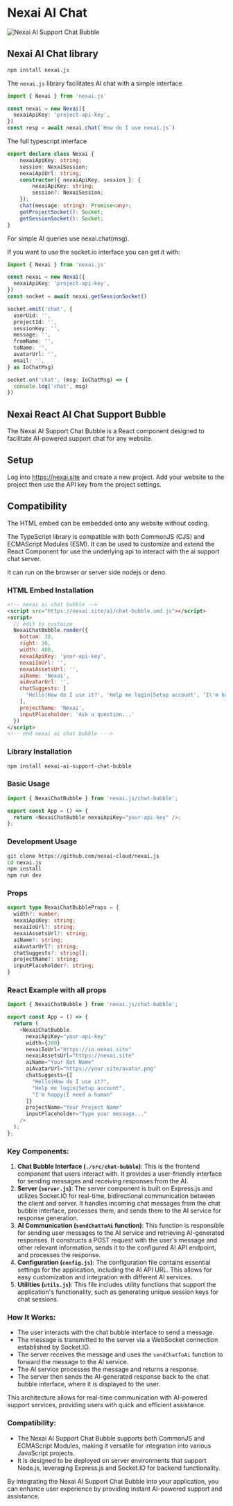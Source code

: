 # Nexai AI Chat


![Nexai AI Support Chat Bubble](./public/screenshots/nexai-chat-bubble-open.png)

## Nexai AI Chat library

```sh
npm install nexai.js
```

The `nexai.js` library facilitates AI chat with a simple interface. 

```ts
import { Nexai } from 'nexai.js'

const nexai = new Nexai({
  nexaiApiKey: 'project-api-key',
})
const resp = await nexai.chat(`How do I use nexai.js`)

```

The full typescript interface

```ts
export declare class Nexai {
    nexaiApiKey: string;
    session: NexaiSession;
    nexaiApiUrl: string;
    constructor({ nexaiApiKey, session }: {
        nexaiApiKey: string;
        session?: NexaiSession;
    });
    chat(message: string): Promise<any>;
    getProjectSocket(): Socket;
    getSessionSocket(): Socket;
}
```

For simple AI queries use nexai.chat(msg). 

If you want to use the socket.io interface you can get it with:

```ts
import { Nexai } from 'nexai.js'

const nexai = new Nexai({
  nexaiApiKey: 'project-api-key',
})
const socket = await nexai.getSessionSocket()

socket.emit('chat', {
  userUid: '',
  projectId: '',
  sessionKey: '',
  message: '',
  fromName: '',
  toName: '',
  avatarUrl: '',
  email: '',
} as IoChatMsg)

socket.on('chat', (msg: IoChatMsg) => {
  console.log('chat', msg)
})

```

## Nexai React AI Chat Support Bubble

The Nexai AI Support Chat Bubble is a React component designed to facilitate AI-powered support chat for any website.

## Setup

Log into https://nexai.site and create a new project. Add your website to the project then use the API key from the project settings.

## Compatibility

The HTML embed can be embedded onto any website without coding. 

The TypeScript library is compatible with both CommonJS (CJS) and ECMAScript Modules (ESM). It can be used to customize and extend the React Component for use the underlying api to interact with the ai support chat server.

It can run on the browser or server side nodejs or deno.


### HTML Embed Installation

```html
<!-- nexai ai chat bubble -->
<script src="https://nexai.site/ai/chat-bubble.umd.js"></script>
<script>
  // edit to custoize
  NexaiChatBubble.render({
    bottom: 30,
    right: 30,
    width: 400,
    nexaiApiKey: 'your-api-key',
    nexaiIoUrl: '',
    nexaiAssetsUrl: '',
    aiName: 'Nexai',
    aiAvatarUrl: '',
    chatSuggests: [
      'Hello|How do I use it?', 'Help me login|Setup account', 'I\'m happy|I need a human'
    ],
    projectName: 'Nexai',
    inputPlaceholder: 'Ask a question...'
  })
</script>
<!-- end nexai ai chat bubble --->
```

### Library Installation

```sh
npm install nexai-ai-support-chat-bubble
```

### Basic Usage

```js
import { NexaiChatBubble } from 'nexai.js/chat-bubble';

export const App = () => {
  return <NexaiChatBubble nexaiApiKey="your-api-key" />;
};
```

### Development Usage

```sh
git clone https://github.com/nexai-cloud/nexai.js
cd nexai.js
npm install
npm run dev
```

### Props

```ts
export type NexaiChatBubbleProps = {
  width?: number;
  nexaiApiKey: string;
  nexaiIoUrl?: string;
  nexaiAssetsUrl?: string;
  aiName?: string;
  aiAvatarUrl?: string;
  chatSuggests?: string[];
  projectName?: string;
  inputPlaceholder?: string;
}
```

### React Example with all props

```js
import { NexaiChatBubble } from 'nexai.js/chat-bubble';

export const App = () => {
  return (
    <NexaiChatBubble 
      nexaiApiKey="your-api-key"
      width={300}
      nexaiIoUrl="https://io.nexai.site"
      nexaiAssetsUrl="https://nexai.site"
      aiName="Your Bot Name"
      aiAvatarUrl="https://your.site/avatar.png"
      chatSuggests={[
        "Hello|How do I use it?", 
        "Help me login|Setup account", 
        "I'm happy|I need a human"
      ]}
      projectName="Your Project Name"
      inputPlaceholder="Type your message..."
    />
  );
};
```

### Key Components:

1. **Chat Bubble Interface (`./src/chat-bubble`)**: This is the frontend component that users interact with. It provides a user-friendly interface for sending messages and receiving responses from the AI.
2. **Server (`server.js`)**: The server component is built on Express.js and utilizes Socket.IO for real-time, bidirectional communication between the client and server. It handles incoming chat messages from the chat bubble interface, processes them, and sends them to the AI service for response generation.
3. **AI Communication (`sendChatToAi` function)**: This function is responsible for sending user messages to the AI service and retrieving AI-generated responses. It constructs a POST request with the user's message and other relevant information, sends it to the configured AI API endpoint, and processes the response.
4. **Configuration (`config.js`)**: The configuration file contains essential settings for the application, including the AI API URL. This allows for easy customization and integration with different AI services.
5. **Utilities (`utils.js`)**: This file includes utility functions that support the application's functionality, such as generating unique session keys for chat sessions.

### How It Works:

- The user interacts with the chat bubble interface to send a message.
- The message is transmitted to the server via a WebSocket connection established by Socket.IO.
- The server receives the message and uses the `sendChatToAi` function to forward the message to the AI service.
- The AI service processes the message and returns a response.
- The server then sends the AI-generated response back to the chat bubble interface, where it is displayed to the user.

This architecture allows for real-time communication with AI-powered support services, providing users with quick and efficient assistance.

### Compatibility:

- The Nexai AI Support Chat Bubble supports both CommonJS and ECMAScript Modules, making it versatile for integration into various JavaScript projects.
- It is designed to be deployed on server environments that support Node.js, leveraging Express.js and Socket.IO for backend functionality.

By integrating the Nexai AI Support Chat Bubble into your application, you can enhance user experience by providing instant AI-powered support and assistance.
